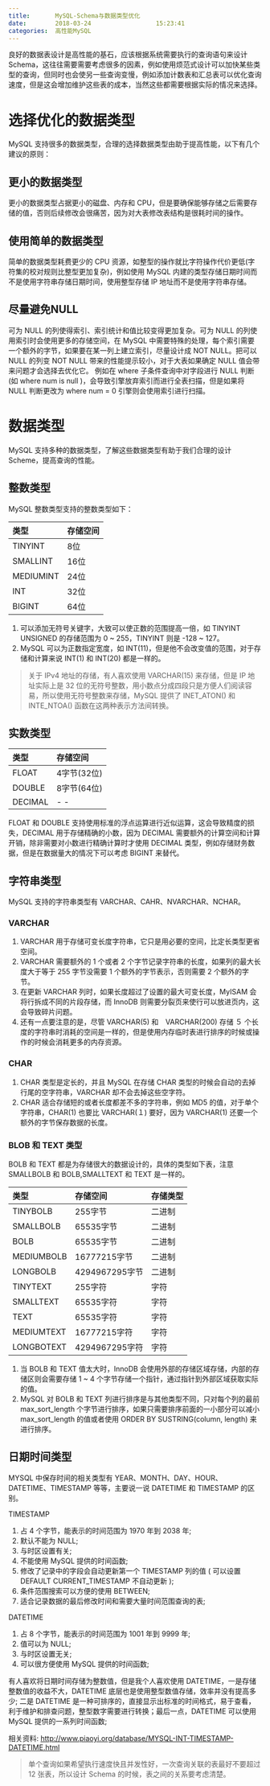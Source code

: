```yaml
---
title:       MySQL-Schema与数据类型优化
date:        2018-03-24                  15:23:41
categories:  高性能MySQL
---
```


良好的数据表设计是高性能的基石，应该根据系统需要执行的查询语句来设计 Schema，这往往需要需要考虑很多的因素，例如使用烦范式设计可以加快某些类型的查询，但同时也会使另一些查询变慢，例如添加计数表和汇总表可以优化查询速度，但是这会增加维护这些表的成本，当然这些都需要根据实际的情况来选择。
<!-- more -->

# 选择优化的数据类型

MySQL 支持很多的数据类型，合理的选择数据类型由助于提高性能，以下有几个建议的原则：

## 更小的数据类型

更小的数据类型占据更小的磁盘、内存和 CPU，但是要确保能够存储之后需要存储的值，否则后续修改会很痛苦，因为对大表修改表结构是很耗时间的操作。

## 使用简单的数据类型

简单的数据类型耗费更少的 CPU 资源，如整型的操作就比字符操作代价更低(字符集的校对规则比整型更加复杂)，例如使用 MySQL 内建的类型存储日期时间而不是使用字符串存储日期时间，使用整型存储 IP 地址而不是使用字符串存储。

## 尽量避免NULL

可为 NULL 的列使得索引、索引统计和值比较变得更加复杂。可为 NULL 的列使用索引时会使用更多的存储空间，在 MySQL 中需要特殊的处理，每个索引需要一个额外的字节，如果要在某一列上建立索引，尽量设计成 NOT NULL。把可以 NULL 的列变 NOT NULL 带来的性能提示较小，对于大表如果确定 NULL 值会带来问题才会选择去优化它。
例如在 where 子条件查询中对字段进行 NULL 判断 (如 where num is null )，会导致引擎放弃索引而进行全表扫描，但是如果将 NULL 判断更改为 where num = 0 引擎则会使用索引进行扫描。

# 数据类型

MySQL 支持多种的数据类型，了解这些数据类型有助于我们合理的设计 Scheme，提高查询的性能。

## 整数类型

MySQL 整数类型支持的整数类型如下：

| 类型      | 存储空间 |
|:----------|:---------|
| TINYINT   | 8位      |
| SMALLINT  | 16位     |
| MEDIUMINT | 24位     |
| INT       | 32位     |
| BIGINT    | 64位     |

1. 可以添加无符号关键字，大致可以使正数的范围提高一倍，如 TINYINT UNSIGNED 的存储范围为 0 ~ 255，TINYINT 则是 -128 ~ 127。
2. MySQL 可以为正数指定宽度，如 INT(11)，但是他不会改变值的范围，对于存储和计算来说 INT(1) 和 INT(20) 都是一样的。

> 关于 IPv4 地址的存储，有人喜欢使用 VARCHAR(15) 来存储，但是 IP 地址实际上是 32 位的无符号整数，用小数点分成四段只是方便人们阅读容易，所以使用无符号整数来存储，MySQL 提供了 INET_ATON() 和 INTE_NTOA() 函数在这两种表示方法间转换。

## 实数类型

| 类型    | 存储空间    |
|:--------|:------------|
| FLOAT   | 4字节(32位) |
| DOUBLE  | 8字节(64位) |
| DECIMAL | - -         |

FLOAT 和 DOUBLE 支持使用标准的浮点运算进行近似运算，这会导致精度的损失，DECIMAL 用于存储精确的小数，因为 DECIMAL 需要额外的计算空间和计算开销，除非需要对小数进行精确计算时才使用 DECIMAL 类型，例如存储财务数据，但是在数据量大的情况下可以考虑 BIGINT 来替代。

## 字符串类型

MySQL 支持的字符串类型有 VARCHAR、CAHR、NVARCHAR、NCHAR。

### VARCHAR

1. VARCHAR 用于存储可变长度字符串，它只是用必要的空间，比定长类型更省空间。
2. VARCHAR 需要额外的 1 个或者 2 个字节记录字符串的长度，如果列的最大长度大于等于 255 字节没需要 1 个额外的字节表示，否则需要 2 个额外的字节。
3. 在更新 VARCHAR 列时，如果长度超过了设置的最大可变长度，MyISAM 会将行拆成不同的片段存储，而 InnoDB 则需要分裂页来使行可以放进页内，这会导致碎片问题。
4. 还有一点要注意的是，尽管 VARCHAR(5) 和　VARCHAR(200) 存储 ５ 个长度的字符串时消耗的空间是一样的，但是使用内存临时表进行排序的时候或操作的时候会消耗更多的内存资源。

### CHAR

1. CHAR 类型是定长的，并且 MySQL 在存储 CHAR 类型的时候会自动的去掉行尾的空字符串，VARCHAR 却不会去掉这些空字符。
2. CHAR 适合存储短的或者长度都差不多的字符串，例如 MD5 的值，对于单个字符串，CHAR(1) 也要比 VARCHAR(１) 要好，因为 VARCHAR(1) 还要一个额外的字节保存数据的长度。

### BLOB 和 TEXT 类型

BOLB 和 TEXT 都是为存储很大的数据设计的，具体的类型如下表，注意 SMALLBOLB 和 BOLB,SMALLTEXT 和 TEXT 是一样的。

| 类型       | 存储空间       | 存储类型 |
|:-----------|:---------------|:---------|
| TINYBOLB   | 255字节        | 二进制   |
| SMALLBOLB  | 65535字节      | 二进制   |
| BOLB       | 65535字节      | 二进制   |
| MEDIUMBOLB | 16777215字节   | 二进制   |
| LONGBOLB   | 4294967295字节 | 二进制   |
| TINYTEXT   | 255字符        | 字符     |
| SMALLTEXT  | 65535字符      | 字符     |
| TEXT       | 65535字符      | 字符     |
| MEDIUMTEXT | 16777215字符   | 字符     |
| LONGBOTEXT | 4294967295字符 | 字符     |

1. 当 BOLB 和 TEXT 值太大时，InnoDB 会使用外部的存储区域存储，内部的存储区则会需要存储 1 ~ 4 个字节存储一个指针，通过指针到外部区域获取实际的值。
2. MySQL 对 BOLB 和 TEXT 列进行排序是与其他类型不同，只对每个列的最前 max_sort_length 个字节进行排序，如果只需要排序前面的一小部分可以减小 max_sort_length 的值或者使用 ORDER BY SUSTRING(column, length) 来进行排序。

## 日期时间类型

MYSQL 中保存时间的相关类型有 YEAR、MONTH、DAY、HOUR、DATETIME、TIMESTAMP 等等，主要说一说 DATETIME 和 TIMESTAMP 的区别。

TIMESTAMP

1. 占 4 个字节，能表示的时间范围为 1970 年到 2038 年;
2. 默认不能为 NULL;
3. 与时区设置有关;
4. 不能使用 MySQL 提供的时间函数;
5. 修改了记录中的字段会自动更新第一个 TIMESTAMP 列的值 ( 可以设置 DEFAULT CURRENT_TIMESTAMP 不自动更新 );
6. 条件范围搜索可以方便的使用 BETWEEN;
7. 适合记录数据的最后修改时间和需要大量时间范围查询的表;

DATETIME

1. 占 8 个字节，能表示的时间范围为 1001 年到 9999 年;
2. 值可以为 NULL;
3. 与时区设置无关;
4. 可以很方便使用 MySQL 提供的时间函数;

有人喜欢将日期时间存储为整数值，但是我个人喜欢使用 DATETIME，一是存储整数值的收益不大，DATETIME 底层也是使用整型数值存储，效率并没有提高多少; 二是 DATETIME 是一种可排序的，直接显示出标准的时间格式，易于查看，利于维护和排查问题，整型数字需要进行转换；最后一点，DATETIME 可以使用 MySQL 提供的一系列时间函数;

相关资料: http://www.piaoyi.org/database/MYSQL-INT-TIMESTAMP-DATETIME.html

> 单个查询如果希望执行速度快且并发性好，一次查询关联的表最好不要超过 12 张表，所以设计 Schema 的时候，表之间的关系要考虑清楚。